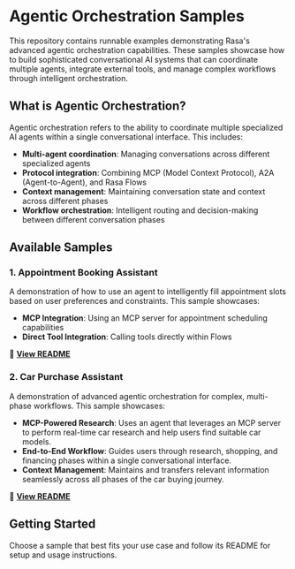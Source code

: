 # Agentic Orchestration Samples

This repository contains runnable examples demonstrating Rasa's advanced agentic
orchestration capabilities. These samples showcase how to build sophisticated
conversational AI systems that can coordinate multiple agents, integrate external
tools, and manage complex workflows through intelligent orchestration.

## What is Agentic Orchestration?

Agentic orchestration refers to the ability to coordinate multiple specialized AI
agents within a single conversational interface. This includes:
- **Multi-agent coordination**: Managing conversations across different specialized agents
- **Protocol integration**: Combining MCP (Model Context Protocol), A2A (Agent-to-Agent), and Rasa Flows
- **Context management**: Maintaining conversation state and context across different phases
- **Workflow orchestration**: Intelligent routing and decision-making between different conversation phases

## Available Samples

### 1. Appointment Booking Assistant
A demonstration of how to use an agent to intelligently fill appointment slots based
on user preferences and constraints. This sample showcases:
- **MCP Integration**: Using an MCP server for appointment scheduling capabilities
- **Direct Tool Integration**: Calling tools directly within Flows

📖 **[View README](appointment-booking-assistant/README.md)**

### 2. Car Purchase Assistant
A demonstration of advanced agentic orchestration for complex, multi-phase workflows.
This sample showcases:
- **MCP-Powered Research**: Uses an agent that leverages an MCP server to perform
real-time car research and help users find suitable car models.
- **End-to-End Workflow**: Guides users through research, shopping, and financing
phases within a single conversational interface.
- **Context Management**: Maintains and transfers relevant information seamlessly
across all phases of the car buying journey.

📖 **[View README](car-purchase-assistant/README.md)**

## Getting Started

Choose a sample that best fits your use case and follow its README for setup and usage instructions.
